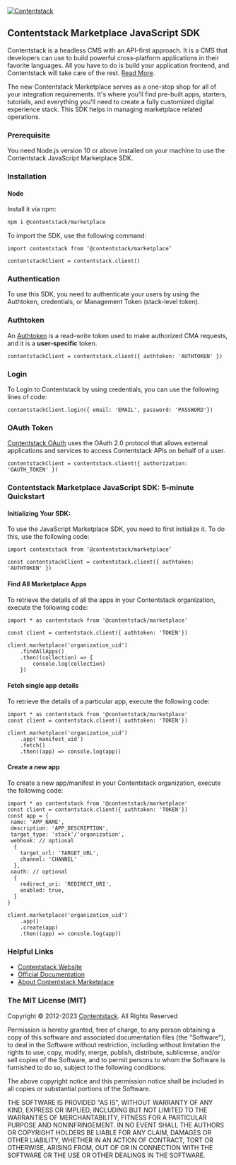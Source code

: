 [![Contentstack](https://www.contentstack.com/docs/static/images/contentstack.png)](https://www.contentstack.com/)

## Contentstack Marketplace JavaScript SDK

Contentstack is a headless CMS with an API-first approach. It is a CMS that developers can use to build powerful cross-platform applications in their favorite languages. All you have to do is build your application frontend, and Contentstack will take care of the rest. [Read More](https://www.contentstack.com/).

The new Contentstack Marketplace serves as a one-stop shop for all of your integration requirements. It's where you'll find pre-built apps, starters, tutorials, and everything you'll need to create a fully customized digital experience stack. This SDK helps in managing marketplace related operations.
### Prerequisite

You need Node.js version 10 or above installed on your machine to use the Contentstack JavaScript Marketplace SDK.

### Installation
#### Node
Install it via npm:
```bash
npm i @contentstack/marketplace
```
To import the SDK, use the following command:
```
import contentstack from ‘@contentstack/marketplace’

contentstackClient = contentstack.client()
```

### Authentication
To use this SDK, you need to authenticate your users by using the Authtoken, credentials, or Management Token (stack-level token).
### Authtoken
An [Authtoken](https://www.contentstack.com/docs/developers/create-tokens/types-of-tokens/#authentication-tokens-authtokens-) is a read-write token used to make authorized CMA requests, and it is a **user-specific** token.
```
contentstackClient = contentstack.client({ authtoken: 'AUTHTOKEN' })
```
### Login
To Login to Contentstack by using credentials, you can use the following lines of code:
```
contentstackClient.login({ email: 'EMAIL', password: 'PASSWORD'})
```

### OAuth Token
[Contentstack OAuth](https://www.contentstack.com/docs/developers/developer-hub/contentstack-oauth) uses the OAuth 2.0 protocol that allows external applications and services to access Contentstack APIs on behalf of a user.
```
contentstackClient = contentstack.client({ authorization: 'OAUTH_TOKEN' })
```
### Contentstack Marketplace JavaScript SDK: 5-minute Quickstart
#### Initializing Your SDK:
To use the JavaScript Marketplace SDK, you need to first initialize it. To do this, use the following code:
```
import contentstack from ‘@contentstack/marketplace’

const contentstackClient = contentstack.client({ authtoken: 'AUTHTOKEN' })
```
#### Find All Marketplace Apps
To retrieve the details of all the apps in your Contentstack organization, execute the following code:
```
import * as contentstack from '@contentstack/marketplace'

const client = contentstack.client({ authtoken: 'TOKEN'})

client.marketplace('organization_uid')
	.findAllApps()
	.then((collection) => {
		console.log(collection)
	})
```
#### Fetch single app details
To retrieve the details of a particular app, execute the following code:
```
import * as contentstack from '@contentstack/marketplace'
const client = contentstack.client({ authtoken: 'TOKEN'})

client.marketplace('organization_uid')
	.app('manifest_uid')
	.fetch()
	.then((app) => console.log(app))
```
#### Create a new app
To create a new app/manifest in your Contentstack organization, execute the following code:
```
import * as contentstack from '@contentstack/marketplace'
const client = contentstack.client({ authtoken: 'TOKEN'})
const app = {
 name: 'APP_NAME',
 description: 'APP_DESCRIPTION',
 target_type: 'stack'/'organization',
 webhook: // optional
  {
    target_url: 'TARGET_URL',
    channel: 'CHANNEL'
  },
 oauth: // optional
  {
    redirect_uri: 'REDIRECT_URI',
    enabled: true,
  }
}

client.marketplace('organization_uid')
	.app()
	.create(app)
	.then((app) => console.log(app))
```

### Helpful Links

-   [Contentstack Website](https://www.contentstack.com/)
-   [Official Documentation](https://contentstack.com/docs)
-   [About Contentstack Marketplace](https://www.contentstack.com/docs/developers/marketplace-platform-guides/about-marketplace)

### The MIT License (MIT)
Copyright © 2012-2023  [Contentstack](https://www.contentstack.com/). All Rights Reserved

Permission is hereby granted, free of charge, to any person obtaining a copy of this software and associated documentation files (the "Software"), to deal in the Software without restriction, including without limitation the rights to use, copy, modify, merge, publish, distribute, sublicense, and/or sell copies of the Software, and to permit persons to whom the Software is furnished to do so, subject to the following conditions:

The above copyright notice and this permission notice shall be included in all copies or substantial portions of the Software.

THE SOFTWARE IS PROVIDED "AS IS", WITHOUT WARRANTY OF ANY KIND, EXPRESS OR IMPLIED, INCLUDING BUT NOT LIMITED TO THE WARRANTIES OF MERCHANTABILITY, FITNESS FOR A PARTICULAR PURPOSE AND NONINFRINGEMENT. IN NO EVENT SHALL THE AUTHORS OR COPYRIGHT HOLDERS BE LIABLE FOR ANY CLAIM, DAMAGES OR OTHER LIABILITY, WHETHER IN AN ACTION OF CONTRACT, TORT OR OTHERWISE, ARISING FROM, OUT OF OR IN CONNECTION WITH THE SOFTWARE OR THE USE OR OTHER DEALINGS IN THE SOFTWARE.
